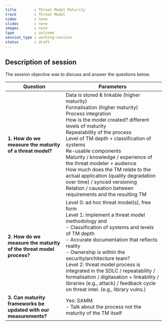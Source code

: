 ```yaml
---
title        : Threat Model Maturity
track        : Threat Model
video        : none
slides       : none
images       : none
type         : outcome
session_type : working-session         
status       : draft  
---
```


## Description of session

The session objective was to discuss and answer the questions below.



| Question  | Parameters |
| ------------- | ------------- |
| **1. How do we measure the maturity of a threat model?** | Data is stored & linkable (higher maturity) <br /> Formalisation (higher maturity) <br /> Process integration <br /> How is the model created? different levels of maturity <br /> Repeatability of the process <br /> Level of TM depth + classification of systems <br /> Re-usable components <br /> Maturity / knowledge / experience of the threat modeler + audience <br /> How much does the TM relate to the actual application (quality degradation over time) / synced versioning <br />  Relation / causation between requirements and the resulting TM | <br /> 
| **2. How do we measure the maturity of the threat model process?** | Level 0: ad hoc threat model(s), free form <br />  Level 1: implement a threat model methodology and <br />   - Classification of systems and levels of TM depth <br />   - Accurate documentation that reflects reality <br /> - Ownership is within the security/architecture team? <br /> Level 2: threat model process is integrated in the SDLC / repeatability / formalisation / digitasation + linkability / libraries (e.g., attack) / feedback cycle on threat intel. (e.g., library vulns.) | <br /> 
| **3. Can maturity frameworks be updated with our measurements?**| Yes: SAMM <br />   - Talk about the process not the maturity of the TM itself |

                                                         


  
 



